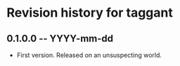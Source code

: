 # Revision history for taggant

## 0.1.0.0 -- YYYY-mm-dd

* First version. Released on an unsuspecting world.
